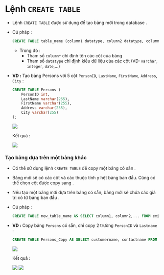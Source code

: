 # Lệnh `CREATE TABLE`
- Lệnh `CREATE TABLE` được sử dụng để tạo bảng mới trong database .
- Cú pháp :
    ```sql
    CREATE TABLE table_name (column1 datatype, column2 datatype, column3 datatype, ....);
    ```
    - Trong đó :
        - Tham số `column*` chỉ định tên các cột của bảng
        - Tham số `datatype` chỉ định kiểu dữ liệu của các cột (VD: `varchar`, `integer`, `date`,...)
- **VD :** Tạo bảng Persons với 5 cột `PersonID`, `LastName`, `FirstName`, `Address`, `City` :
    ```sql
    CREATE TABLE Persons (
        PersonID int,
        LastName varchar(255),
        FirstName varchar(255),
        Address varchar(255),
        City varchar(255)
    );
    ```
    <img src=https://i.imgur.com/PB66XbH.png>

    Kết quả :

    <img src=https://i.imgur.com/1wHIS7D.png>

### **Tạo bảng dựa trên một bảng khác**
- Có thể sử dụng lệnh `CREATE TABLE` để copy một bảng có sẵn .
- Bảng mới sẽ có các cột và các thuộc tính y hệt bảng ban đầu. Cũng có thể chọn cột được copy sang .
- Nếu tạo một bảng mới dựa trên bảng có sẵn, bảng mới sẽ chứa các giá trị có từ bảng ban đầu .
- Cú pháp :
    ```sql
    CREATE TABLE new_table_name AS SELECT column1, column2,... FROM existing_table_name WHERE ....;
    ```
- **VD :** Copy bảng `Persons` có sẵn, chỉ copy 2 trường `PersonID` và `Lastname` :
    ```sql
    CREATE TABLE Persons_Copy AS SELECT customername, contactname FROM Persons;
    ```
    <img src=https://i.imgur.com/egCy90F.png>

    Kết quả :

    <img src=https://i.imgur.com/ZNPHU6a.png>

    <img src=https://i.imgur.com/7aobKYK.png>
